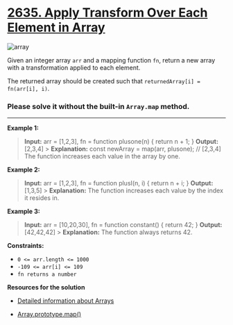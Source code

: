 # [2635. Apply Transform Over Each Element in Array](https://leetcode.com/problems/apply-transform-over-each-element-in-array/)

![array](https://cdn.programiz.com/sites/tutorial2program/files/c-arrays.jpg)

Given an integer array `arr` and a mapping function `fn`, return a new array with a transformation applied to each element.

The returned array should be created such that `returnedArray[i] = fn(arr[i], i)`.

### Please solve it without the built-in `Array.map` method.

---

**Example 1:**

> **Input:** arr = [1,2,3], fn = function plusone(n) { return n + 1; }
> **Output:** [2,3,4] > **Explanation:** const newArray = map(arr, plusone); // [2,3,4] The function increases each value in the array by one.

**Example 2:**

> **Input:** arr = [1,2,3], fn = function plusI(n, i) { return n + i; }
> **Output:** [1,3,5] > **Explanation:** The function increases each value by the index it resides in.

**Example 3:**

> **Input:** arr = [10,20,30], fn = function constant() { return 42; }
> **Output:** [42,42,42] > **Explanation:** The function always returns 42.

**Constraints:**

- `0 <= arr.length <= 1000`
- `-109 <= arr[i] <= 109`
- `fn returns a number`

**Resources for the solution**

- [Detailed information about Arrays](https://javascript.info/array)

- [ Array.prototype.map()](https://developer.mozilla.org/en-US/docs/Web/JavaScript/Reference/Global_Objects/Array/map)
